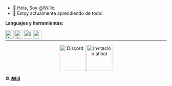 
- 👋 Hola, Soy @iWillx.
- 🌱 Estoy actualmente aprendiendo de todo!

<!---
iWillx/iWillx is a ✨ special ✨ repository because its `README.md` (this file) appears on your GitHub profile.
You can click the Preview link to take a look at your changes.
--->
<b>Languajes y herramientas:</b>

<img align="left" alt="Visual Studio Code" width="26px" src="https://camo.githubusercontent.com/27480c90b7f92ea1405594b9e98e151b776c0830e3bb2d80b92656c342bfdf09/68747470733a2f2f692e696d6775722e636f6d2f4c775364416c452e706e67" data-canonical-src="https://i.imgur.com/LwSdAlE.png" style="max-width:100%;">
<img align="left" alt="discord.js" width="26px" src="https://camo.githubusercontent.com/d11bc5fc022603363226da69441297bc1f6dda6cd6253d80f5ed010125810aad/68747470733a2f2f692e696d6775722e636f6d2f534931445a66332e706e67" data-canonical-src="https://i.imgur.com/SI1DZf3.png" style="max-width:100%;">
<img align="left" alt="js" width="26px" src="https://camo.githubusercontent.com/c255cd7f932c0a097f5798b0b54cee835b34b25070c06b93f087de0833a2ef15/68747470733a2f2f692e696d6775722e636f6d2f337531777a77452e706e67" data-canonical-src="https://i.imgur.com/3u1wzwE.png" style="max-width:100%;">
<img align="left" alt="node.js" width="26px" src="https://camo.githubusercontent.com/973a118e690e810599bc0b9b3fcec3a314505b412e307e5eab8ff8a2211ddc14/68747470733a2f2f692e696d6775722e636f6d2f74594c465a42682e706e67" data-canonical-src="https://i.imgur.com/tYLFZBh.png" style="max-width:100%;">
<br>
<hr>


<p align="center">
<a href="https://discord.gg/jpsyvZRYXY" rel="nofollow">
    <img src="https://user-images.githubusercontent.com/59381835/92191514-d649ad80-ee18-11ea-9bc4-e95c7a122a99.png" alt="Discord" width="80" style="max-width:100%;">
  </a>
<a href="https://discord.com/oauth2/authorize?client_id=812198687475236903&scope=bot&permissions=8" rel="nofollow">
    <img src="https://i.imgur.com/1q32J3o.png" alt="Invitación al bot" width="80" style="max-width:100%;">
  </a>
</p>

<strong>© <a href="https://github.com/iWillx">iWill</a></strong>
